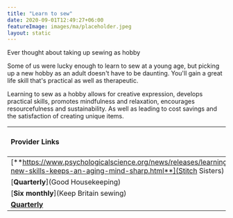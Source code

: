 ```yaml
---
title: "Learn to sew"
date: 2020-09-01T12:49:27+06:00
featureImage: images/ma/placeholder.jpeg
layout: static
---
```


Ever thought about taking up sewing as hobby

Some of us were lucky enough to learn to sew at a young age, but picking up a new hobby as an adult doesn't have to be daunting. You'll gain a great life skill that's practical as well as therapeutic.

Learning to sew as a hobby allows for creative expression, develops practical skills, promotes mindfulness and relaxation, encourages resourcefulness and sustainability. As well as leading to cost savings and the satisfaction of creating unique items.

| Provider Links      | Free or Paid  |  
| :-----------          | :--------------:      |  
| [**https://www.psychologicalscience.org/news/releases/learning-new-skills-keeps-an-aging-mind-sharp.html**](Stitch Sisters) | Online | 
| [**Quarterly**](Good Housekeeping) | Online | 
| [**Six monthly**](Keep Britain sewing) | Online | 
| [**Quarterly**](Trimmingshop) | Online | 
  

<br/><br/>






